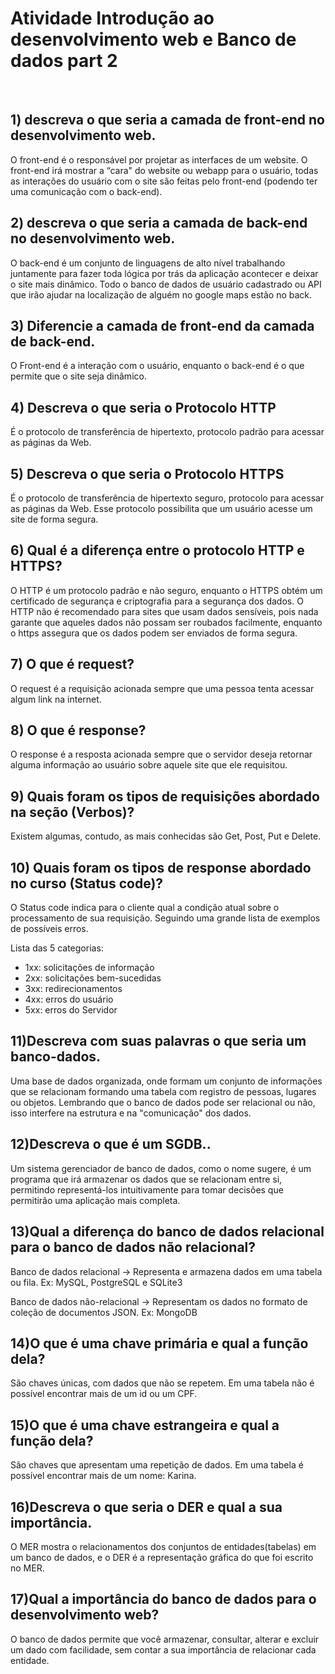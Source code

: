 

# Atividade Introdução ao desenvolvimento web e Banco de dados part 2

<br>

## 1) descreva o que seria a camada de front-end no desenvolvimento web.

O front-end é o responsável por projetar as interfaces de um website. O front-end irá mostrar a “cara" do website ou webapp para o usuário, todas as interações do usuário com o site são feitas pelo front-end (podendo ter uma comunicação com o back-end).

## 2) descreva o que seria a camada de back-end no desenvolvimento web.

O back-end é um conjunto de linguagens de alto nível trabalhando juntamente para fazer toda lógica por trás da aplicação acontecer e deixar o site mais dinâmico. Todo o banco de dados de usuário cadastrado ou API que irão ajudar na localização de alguém no google maps estão no back. 

## 3) Diferencie a camada de front-end da camada de back-end.

O Front-end é a interação com o usuário, enquanto o back-end é o que permite que o site seja dinâmico.

## 4) Descreva o que seria o Protocolo HTTP

É o protocolo de transferência de hipertexto, protocolo padrão para acessar as páginas da Web.

## 5) Descreva o que seria o Protocolo HTTPS

É o protocolo de transferência de hipertexto seguro, protocolo para acessar as páginas da Web. Esse protocolo possibilita que um usuário acesse um site de forma segura.

## 6) Qual é a diferença entre o protocolo HTTP e HTTPS?

O HTTP é um protocolo padrão e não seguro, enquanto o HTTPS obtém um certificado de segurança e criptografia para a segurança dos dados.
O HTTP não é recomendado para sites que usam dados sensíveis, pois nada garante que aqueles dados não possam ser roubados facilmente, enquanto o https assegura que os dados podem ser enviados de forma segura.
 
## 7) O que é request?

O request é a requisição acionada sempre que uma pessoa tenta acessar algum link na internet.

## 8) O que é response?

O response é a resposta acionada sempre que o servidor deseja retornar alguma informação ao usuário sobre aquele site que ele requisitou.

## 9) Quais foram os tipos de requisições abordado na seção (Verbos)?

Existem algumas, contudo, as mais conhecidas são Get, Post, Put e Delete.

## 10) Quais foram os tipos de response abordado no curso (Status code)?

O Status code indica para o cliente qual a condição atual sobre o processamento de sua requisição. Seguindo uma grande lista de exemplos de possíveis erros.

Lista das 5 categorias: 
  - 1xx: solicitações de informação
  - 2xx: solicitações bem-sucedidas
  - 3xx: redirecionamentos
  - 4xx: erros do usuário
  - 5xx: erros do Servidor

## 11)Descreva com suas palavras o que seria um banco-dados.

Uma base de dados organizada, onde formam um conjunto de informações que se relacionam formando uma tabela com registro de pessoas, lugares ou objetos. Lembrando que o banco de dados pode ser relacional ou não, isso interfere na estrutura e na "comunicação" dos dados. 

## 12)Descreva o que é um SGDB..

Um sistema gerenciador de banco de dados, como o nome sugere, é um programa que irá armazenar os dados que se relacionam entre si, permitindo representá-los intuitivamente para tomar decisões que permitirão uma aplicação mais completa.

## 13)Qual a diferença do banco de dados relacional para o banco de dados não relacional?

Banco de dados relacional -> Representa e armazena dados em uma tabela ou fila. Ex: MySQL, PostgreSQL e SQLite3 

Banco de dados não-relacional -> Representam os dados no formato de coleção de documentos JSON. Ex: MongoDB

## 14)O que é uma chave primária e qual a função dela?

São chaves únicas, com dados que não se repetem. Em uma tabela não é possível encontrar mais de um id ou um CPF.

## 15)O que é uma chave estrangeira e qual a função dela?

São chaves que apresentam uma repetição de dados. Em uma tabela é possível encontrar mais de um nome: Karina.

## 16)Descreva o que seria o DER e qual a sua importância.

O MER mostra o relacionamentos dos conjuntos de entidades(tabelas) em um banco de dados, e o DER é a representação gráfica do que foi escrito no MER.

## 17)Qual a importância do banco de dados para o desenvolvimento web?

O banco de dados permite que você armazenar, consultar, alterar e excluir um dado com facilidade, sem contar a sua importância de relacionar cada entidade.


